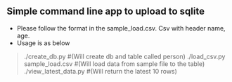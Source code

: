 Simple command line app to upload to sqlite
------
- Please follow the format in the sample_load.csv. Csv with header name, age.
- Usage is as below

> ./create_db.py #(Will create db and table called person)
> ./load_csv.py sample_load.csv #(Will load data from sample file to the table)
> ./view_latest_data.py #(Will return the latest 10 rows)
